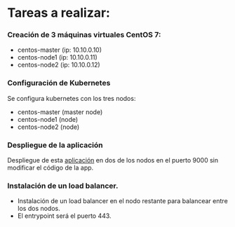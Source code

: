 # Tareas a realizar:

### Creación  de 3 máquinas virtuales CentOS 7:
- centos-master (ip: 10.10.0.10)
- centos-node1 (ip: 10.10.0.11)
- centos-node2 (ip: 10.10.0.12)

### Configuración de Kubernetes
Se configura kubernetes con los tres nodos:

- centos-master (master node)
- centos-node1 (node)
- centos-node2 (node)

### Despliegue de la aplicación  
Despliegue de esta [aplicación](https://github.com/spring-projects/spring-boot/tree/master/spring-boot-samples/spring-boot-sample-hateoas)  en dos de los nodos en el puerto 9000 sin modificar el código de la app.

### Instalación  de un load balancer. 
- Instalación de un load balancer en el nodo restante para balancear entre los dos nodos.
- El entrypoint será el puerto 443.